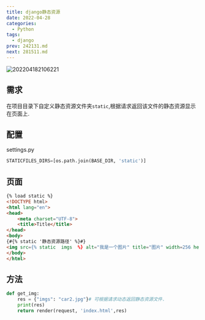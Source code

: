 ```yaml
---
title: django静态资源
date: 2022-04-28
categories:
  - Python
tags:
  - django
prev: 242131.md
next: 281511.md
---
```


![202204182106221](https://fastly.jsdelivr.net/gh/qbmzc/images/2022/202204182106221.png)

<!-- more -->

## 需求

在项目目录下自定义静态资源文件夹`static`,根据请求返回该文件的静态资源显示在页面上.

## 配置

settings.py

```python
STATICFILES_DIRS=[os.path.join(BASE_DIR, 'static')]
```

## 页面

```html
{% load static %}
<!DOCTYPE html>
<html lang="en">
<head>
    <meta charset="UTF-8">
    <title>Title</title>
</head>
<body>
{#{% static '静态资源路径' %}#}
<img src={% static  imgs  %} alt="我是一个图片" title="图片" width=256 height=256/><br>
</body>
</html>
```

## 方法

```python
def get_img:
    res = {"imgs": "car2.jpg"}# 可根据请求动态返回静态资源文件.
    print(res)
    return render(request, 'index.html',res)
```
